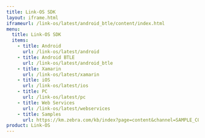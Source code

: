 ```yaml
---
title: Link-OS SDK
layout: iframe.html
iframeurl: /link-os/latest/android_btle/content/index.html
menu:
  title: Link-OS SDK
  items:
    - title: Android
      url: /link-os/latest/android
    - title: Android BTLE
      url: /link-os/latest/android_btle
    - title: Xamarin
      url: /link-os/latest/xamarin
    - title: iOS
      url: /link-os/latest/ios
    - title: PC
      url: /link-os/latest/pc
    - title: Web Services
      url: /link-os/latest/webservices
    - title: Samples
      url: https://km.zebra.com/kb/index?page=content&channel=SAMPLE_CODE
product: Link-OS
---
```











